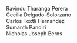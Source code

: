 Ravindu Tharanga Perera <br>
Cecilia Delgado-Solorzano <br>
Carlos Toxtli Hernandez  <br>
Sumanth Pandiri <br>
Nicholas Joseph Berns <br>
